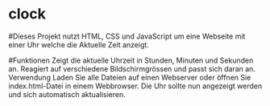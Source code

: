 # clock

#Dieses Projekt nutzt HTML, CSS und JavaScript um eine Webseite mit einer Uhr welche die Aktuelle Zeit anzeigt.

#Funktionen
Zeigt die aktuelle Uhrzeit in Stunden, Minuten und Sekunden an.
Reagiert auf verschiedene Bildschirmgrössen und passt sich daran an.
Verwendung
Laden Sie alle Dateien auf einen Webserver oder öffnen Sie index.html-Datei in einem Webbrowser.
Die Uhr sollte nun angezeigt werden und sich automatisch aktualisieren.
